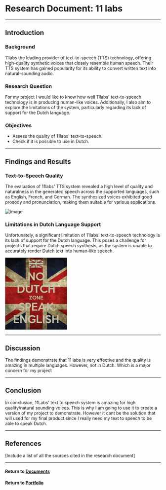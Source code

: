 # Research Document: 11 labs

---

## Introduction

### Background
11labs the leading provider of text-to-speech (TTS) technology, offering high-quality synthetic voices that closely resemble human speech. Their TTS system has gained popularity for its ability to convert written text into natural-sounding audio.

### Research Question
For my project I would like to know how well 11labs' text-to-speech technology is in producing human-like voices. Additionally, I also aim to explore the limitations of the system, particularly regarding its lack of support for the Dutch language.

### Objectives
- Assess the quality of 11labs' text-to-speech.
- Check if it is possible to use in Dutch.

---

## Findings and Results

### Text-to-Speech Quality
The evaluation of 11labs' TTS system revealed a high level of quality and naturalness in the generated speech across the supported languages, such as English, French, and German. The synthesized voices exhibited good prosody and pronunciation, making them suitable for various applications.

![image](https://github.com/RensVlooswijk/PIT-Internship/blob/Dev/PortfolioAssets/InworldDemoAsAGif.gif)

### Limitations in Dutch Language Support
Unfortunately, a significant limitation of 11labs' text-to-speech technology is its lack of support for the Dutch language. This poses a challenge for projects that require Dutch speech synthesis, as the system is unable to accurately render Dutch text into human-like speech.

![Image](https://github.com/RensVlooswijk/PIT-Internship/blob/Dev/PortfolioAssets/no-dutch-zone-speak-english%20(Smaller).png)

---

## Discussion
The findings demonstrate that 11 labs is very effective and the quality is amazing in multiple languages. However, not in Dutch. Which is a major concern for my project

---

## Conclusion
In conclusion, 11Labs' text to speech system is amazing for high quality/natural sounding voices. This is why I am going to use it to create a version of my project to demonstrate. However it cant be the solution that will used for my final product since I really need my text to speech to be able to speak Dutch.

---

## References
[Include a list of all the sources cited in the research document]

---

#### Return to [Documents](../Documents)
#### Return to [Portfolio](../README.md)

